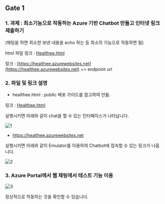 ## Gate 1 

### 1. 과제 : 최소기능으로 작동하는 Azure 기반 Chatbot 만들고 인터넷 링크 제출하기
(채팅을 하면 최소한 보낸 내용을 echo 하는 등 최소의 기능으로 작동하면 됨)

html 파일 링크 : [Healthee.html](https://htmlpreview.github.io/?https://github.com/yjo5252/chatee/blob/master/Gate1/healthee.html)

링크 : [https://healthee.azurewebsites.net](https://healthee.azurewebsites.net) => endpoint url

### 2. 파일 및 링크 설명
* healthee.html : public 배포 가이드를 참고하여 만듦. 

링크 : [Healthee.html](https://htmlpreview.github.io/?https://github.com/yjo5252/chatee/blob/master/Gate1/healthee.html)

실행시키면 아래와 같이 chat을 할 수 있는 인터페이스가 나타납니다.

![1](https://user-images.githubusercontent.com/41438361/86506923-f1933f00-be0e-11ea-894b-beaccfd02a62.JPG)

* https://healthee.azurewebsites.net

실행시키면 아래와 같이 Emulator를 이용하여 Chatbot에 접속할 수 있는 링크가 나옵니다.

![2](https://user-images.githubusercontent.com/41438361/86506951-2bfcdc00-be0f-11ea-8f29-e5518d0f62dc.JPG)

### 3. Azure Portal에서 웹 채팅에서 테스트 기능 이용

![3](https://user-images.githubusercontent.com/41438361/86507031-da088600-be0f-11ea-8257-2c670168c689.JPG)

정상적으로 작동하는 것을 확인할 수 있습니다.
